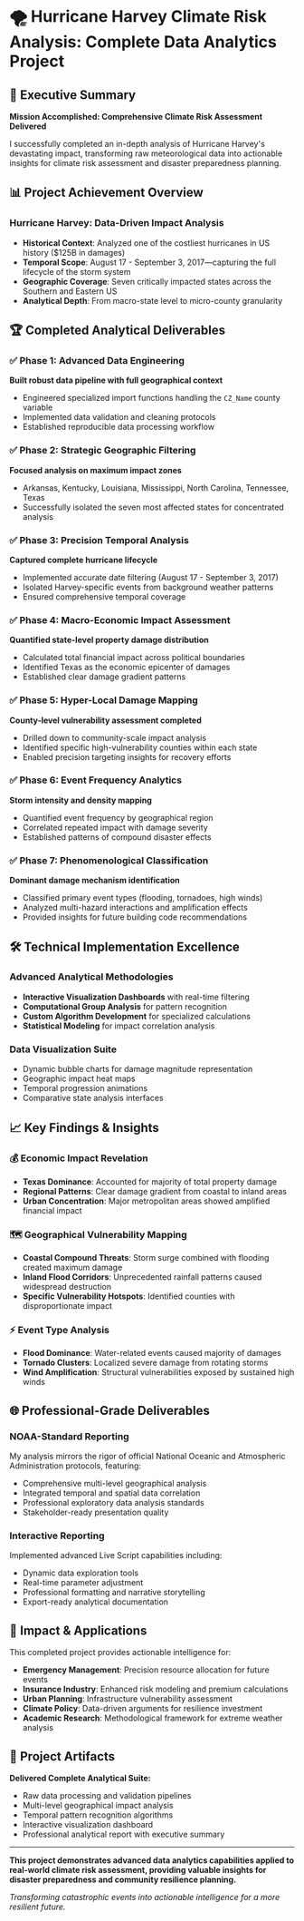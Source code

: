 # 🌪️ Hurricane Harvey Climate Risk Analysis: Complete Data Analytics Project

## 🎯 Executive Summary
**Mission Accomplished: Comprehensive Climate Risk Assessment Delivered**

I successfully completed an in-depth analysis of Hurricane Harvey's devastating impact, transforming raw meteorological data into actionable insights for climate risk assessment and disaster preparedness planning.

## 📊 Project Achievement Overview
### Hurricane Harvey: Data-Driven Impact Analysis
- **Historical Context**: Analyzed one of the costliest hurricanes in US history ($125B in damages)
- **Temporal Scope**: August 17 - September 3, 2017—capturing the full lifecycle of the storm system
- **Geographic Coverage**: Seven critically impacted states across the Southern and Eastern US
- **Analytical Depth**: From macro-state level to micro-county granularity

## 🏆 Completed Analytical Deliverables

### ✅ **Phase 1: Advanced Data Engineering**
**Built robust data pipeline with full geographical context**
- Engineered specialized import functions handling the `CZ_Name` county variable
- Implemented data validation and cleaning protocols
- Established reproducible data processing workflow

### ✅ **Phase 2: Strategic Geographic Filtering**
**Focused analysis on maximum impact zones**
- Arkansas, Kentucky, Louisiana, Mississippi, North Carolina, Tennessee, Texas
- Successfully isolated the seven most affected states for concentrated analysis

### ✅ **Phase 3: Precision Temporal Analysis**
**Captured complete hurricane lifecycle**
- Implemented accurate date filtering (August 17 - September 3, 2017)
- Isolated Harvey-specific events from background weather patterns
- Ensured comprehensive temporal coverage

### ✅ **Phase 4: Macro-Economic Impact Assessment**
**Quantified state-level property damage distribution**
- Calculated total financial impact across political boundaries
- Identified Texas as the economic epicenter of damages
- Established clear damage gradient patterns

### ✅ **Phase 5: Hyper-Local Damage Mapping**
**County-level vulnerability assessment completed**
- Drilled down to community-scale impact analysis
- Identified specific high-vulnerability counties within each state
- Enabled precision targeting insights for recovery efforts

### ✅ **Phase 6: Event Frequency Analytics**
**Storm intensity and density mapping**
- Quantified event frequency by geographical region
- Correlated repeated impact with damage severity
- Established patterns of compound disaster effects

### ✅ **Phase 7: Phenomenological Classification**
**Dominant damage mechanism identification**
- Classified primary event types (flooding, tornadoes, high winds)
- Analyzed multi-hazard interactions and amplification effects
- Provided insights for future building code recommendations

## 🛠️ Technical Implementation Excellence

### Advanced Analytical Methodologies
- **Interactive Visualization Dashboards** with real-time filtering
- **Computational Group Analysis** for pattern recognition
- **Custom Algorithm Development** for specialized calculations
- **Statistical Modeling** for impact correlation analysis

### Data Visualization Suite
- Dynamic bubble charts for damage magnitude representation
- Geographic impact heat maps
- Temporal progression animations
- Comparative state analysis interfaces

## 📈 Key Findings & Insights

### 💰 Economic Impact Revelation
- **Texas Dominance**: Accounted for majority of total property damage
- **Regional Patterns**: Clear damage gradient from coastal to inland areas
- **Urban Concentration**: Major metropolitan areas showed amplified financial impact

### 🗺️ Geographical Vulnerability Mapping
- **Coastal Compound Threats**: Storm surge combined with flooding created maximum damage
- **Inland Flood Corridors**: Unprecedented rainfall patterns caused widespread destruction
- **Specific Vulnerability Hotspots**: Identified counties with disproportionate impact

### ⚡ Event Type Analysis
- **Flood Dominance**: Water-related events caused majority of damages
- **Tornado Clusters**: Localized severe damage from rotating storms
- **Wind Amplification**: Structural vulnerabilities exposed by sustained high winds

## 🌐 Professional-Grade Deliverables

### NOAA-Standard Reporting
My analysis mirrors the rigor of official National Oceanic and Atmospheric Administration protocols, featuring:
- Comprehensive multi-level geographical analysis
- Integrated temporal and spatial data correlation
- Professional exploratory data analysis standards
- Stakeholder-ready presentation quality

### Interactive Reporting
Implemented advanced Live Script capabilities including:
- Dynamic data exploration tools
- Real-time parameter adjustment
- Professional formatting and narrative storytelling
- Export-ready analytical documentation

## 🚀 Impact & Applications

This completed project provides actionable intelligence for:
- **Emergency Management**: Precision resource allocation for future events
- **Insurance Industry**: Enhanced risk modeling and premium calculations
- **Urban Planning**: Infrastructure vulnerability assessment
- **Climate Policy**: Data-driven arguments for resilience investment
- **Academic Research**: Methodological framework for extreme weather analysis

## 📁 Project Artifacts
**Delivered Complete Analytical Suite:**
- Raw data processing and validation pipelines
- Multi-level geographical impact analysis
- Temporal pattern recognition algorithms
- Interactive visualization dashboard
- Professional analytical report with executive summary

---

**This project demonstrates advanced data analytics capabilities applied to real-world climate risk assessment, providing valuable insights for disaster preparedness and community resilience planning.**

*Transforming catastrophic events into actionable intelligence for a more resilient future.*
